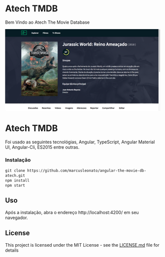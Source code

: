 # Atech TMDB 

Bem Vindo ao Atech The Movie Database

<img src="https://raw.githubusercontent.com/marcusleonato/app/master/images/tmb.png" alt=" Atech The Movie Database" align="center" />

# Atech TMDB 

Foi usado as seguintes tecnológias, Angular, TypeScript, Angular Material UI, Angular-Cli, ES2015 entre outras.

### Instalação

```
git clone https://github.com/marcusleonato/angular-the-movie-db-atech.git
npm install
npm start
```

## Uso
 Após a instalação, abra o endereço http://localhost:4200/ em seu navegador.


## License

This project is licensed under the MIT License - see the [LICENSE.md](LICENSE.md) file for details